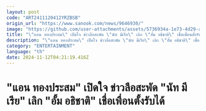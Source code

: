 ```yaml
---
layout: post
code: "ART2411120412YRZBSB"
origin_url: "https://www.sanook.com/news/9646930/"
image: "https://github.com/user-attachments/assets/5736934a-1e73-4d29-a0c8-fc5d64b42ee0"
title: "\"แอน ทองประสม\" เปิดใจ ข่าวลือสะพัด \"นัท มีเรีย\" เลิก \"อั้ม อธิชาติ\" เชื่อเพื่อนตั้งรับได้"
description: "\"แอน ทองประสม\" เปิดใจ ข่าวลือสะพัด \"นัท มีเรีย\" เลิก \"อั้ม อธิชาติ\" เชื่อเพื่อนตั้งรับได้"
category: "ENTERTAINMENT"
language: "th"
date: 2024-11-12T04:21:19.416Z
---
```


# "แอน ทองประสม" เปิดใจ ข่าวลือสะพัด "นัท มีเรีย" เลิก "อั้ม อธิชาติ" เชื่อเพื่อนตั้งรับได้